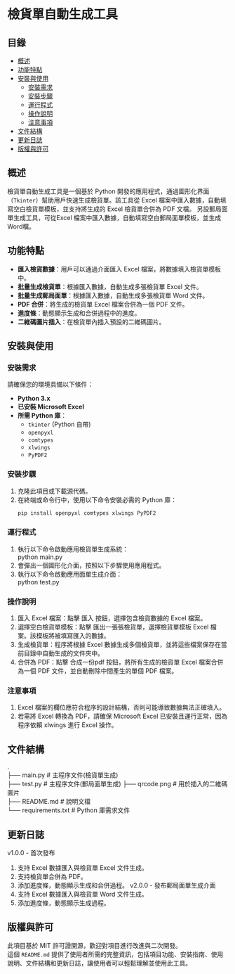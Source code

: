 # 檢貨單自動生成工具

## 目錄
- [概述](#概述)
- [功能特點](#功能特點)
- [安裝與使用](#安裝與使用)
  - [安裝需求](#安裝需求)
  - [安裝步驟](#安裝步驟)
  - [運行程式](#運行程式)
  - [操作說明](#操作說明)
  - [注意事項](#注意事項)
- [文件結構](#文件結構)
- [更新日誌](#更新日誌)
- [版權與許可](#版權與許可)

## 概述
檢貨單自動生成工具是一個基於 Python 開發的應用程式，通過圖形化界面（`Tkinter`）幫助用戶快速生成檢貨單。該工具從 Excel 檔案中匯入數據，自動填寫空白檢貨單模板，並支持將生成的 Excel 檢貨單合併為 PDF 文檔。
另設郵局面單生成工具，可從Excel 檔案中匯入數據，自動填寫空白郵局面單模板，並生成Word檔。

## 功能特點
- **匯入檢貨數據**：用戶可以通過介面匯入 Excel 檔案，將數據填入檢貨單模板中。
- **批量生成檢貨單**：根據匯入數據，自動生成多張檢貨單 Excel 文件。
- **批量生成郵局面單**：根據匯入數據，自動生成多張檢貨單 Word 文件。
- **PDF 合併**：將生成的檢貨單 Excel 檔案合併為一個 PDF 文件。
- **進度條**：動態顯示生成和合併過程中的進度。
- **二維碼圖片插入**：在檢貨單內插入預設的二維碼圖片。

## 安裝與使用

### 安裝需求
請確保您的環境具備以下條件：
- **Python 3.x**
- **已安裝 Microsoft Excel**
- **所需 Python 庫**：
  - `tkinter` (Python 自帶)
  - `openpyxl`
  - `comtypes`
  - `xlwings`
  - `PyPDF2`

### 安裝步驟
1. 克隆此項目或下載源代碼。
2. 在終端或命令行中，使用以下命令安裝必需的 Python 庫：
   ```bash
   pip install openpyxl comtypes xlwings PyPDF2

### 運行程式
1. 執行以下命令啟動應用檢貨單生成系統：  
   python main.py
2. 會彈出一個圖形化介面，按照以下步驟使用應用程式。
3. 執行以下命令啟動應用面單生成介面：  
   python test.py

### 操作說明
1. 匯入 Excel 檔案：點擊 匯入 按鈕，選擇包含檢貨數據的 Excel 檔案。  
2. 選擇空白檢貨單模板：點擊 匯出一張張檢貨單，選擇檢貨單模板 Excel 檔案。該模板將被填寫匯入的數據。
3. 生成檢貨單：程序將根據 Excel 數據生成多個檢貨單，並將這些檔案保存在當前目錄中自動生成的文件夾中。
4. 合併為 PDF：點擊 合成一份pdf 按鈕，將所有生成的檢貨單 Excel 檔案合併為一個 PDF 文件，並自動刪除中間產生的單個 PDF 檔案。

### 注意事項  
1. Excel 檔案的欄位應符合程序的設計結構，否則可能導致數據無法正確填入。  
2. 若需將 Excel 轉換為 PDF，請確保 Microsoft Excel 已安裝且運行正常，因為程序依賴 xlwings 進行 Excel 操作。

## 文件結構
.  
├── main.py                # 主程序文件(檢貨單生成)  
├── test.py                # 主程序文件(郵局面單生成)
├── qrcode.png             # 用於插入的二維碼圖片  
├── README.md              # 說明文檔  
└── requirements.txt       # Python 庫需求文件  
  
## 更新日誌
v1.0.0 - 首次發布
1. 支持 Excel 數據匯入與檢貨單 Excel 文件生成。  
2. 支持檢貨單合併為 PDF。
3. 添加進度條，動態顯示生成和合併過程。
v2.0.0 - 發布郵局面單生成介面
1. 支持 Excel 數據匯入與檢貨單 Word 文件生成。  
2. 添加進度條，動態顯示生成過程。

## 版權與許可
此項目基於 MIT 許可證開源，歡迎對項目進行改進與二次開發。  
這個 `README.md` 提供了使用者所需的完整資訊，包括項目功能、安裝指南、使用說明、文件結構和更新日誌，讓使用者可以輕鬆理解並使用此工具。
